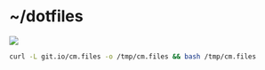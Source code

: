 # ~/dotfiles

![](https://github.com/cristianmiranda/dotfiles/workflows/dotbot%20sync/badge.svg)

```bash
curl -L git.io/cm.files -o /tmp/cm.files && bash /tmp/cm.files
```
